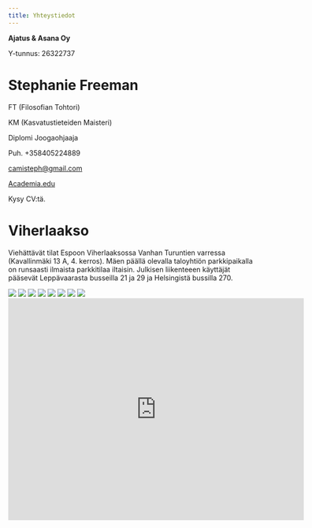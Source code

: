 ```yaml
---
title: Yhteystiedot
---
```


<div itemscope itemtype="http://data-vocabulary.org/Person">

**<span itemprop="affiliation">Ajatus & Asana Oy</span>**

Y-tunnus: 26322737

**<span itemprop="name">Stephanie Freeman</span>**
=====================

FT (Filosofian Tohtori)

KM (Kasvatustieteiden Maisteri)

<span itemprop="role">Diplomi Joogaohjaaja</span>

Puh. +358405224889

[camisteph@gmail.com](mailto:camisteph@gmail.com)

[Academia.edu](http://helsinki.academia.edu/NStephanieFreeman)

Kysy CV:tä.

</div>


**Viherlaakso**
===============

Viehättävät tilat Espoon Viherlaaksossa Vanhan Turuntien varressa (Kavallinmäki 13 A, 4. kerros). Mäen päällä olevalla taloyhtiön parkkipaikalla on runsaasti ilmaista parkkitilaa iltaisin. Julkisen liikenteeen käyttäjät pääsevät Leppävaarasta busseilla 21 ja 29 ja Helsingistä bussilla 270.

<div class="tilat">
<image class="side-image" src="/img/viher1.jpg"/>
<image class="side-image" src="/img/viher2.jpg"/>
<image class="side-image" src="/img/viher3.jpg"/>
<image class="side-image" src="/img/viher4.jpg"/>
<image class="side-image" src="/img/viher5.jpg"/>
<image class="side-image" src="/img/viher6.jpg"/>
<image class="side-image" src="/img/viher7.jpg"/>
<image class="side-image" src="/img/gongi.jpg"/>
</div>

<iframe src="https://www.google.com/maps/embed?pb=!1m18!1m12!1m3!1d1981.3967192994915!2d24.7372834!3d60.223812499999866!2m3!1f0!2f0!3f0!3m2!1i1024!2i768!4f13.1!3m3!1m2!1s0x468df41ce1bf5bc1%3A0xe885cd13348378e2!2sKavallinm%C3%A4ki+13%2C+02710+Espoo!5e0!3m2!1sfi!2sfi!4v1405882203459" width="600" height="450" frameborder="0" style="border:0" class="location-map"></iframe>


